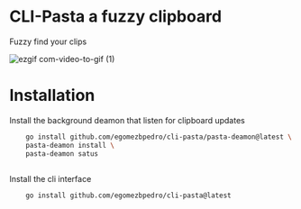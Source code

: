 # CLI-Pasta a fuzzy clipboard

Fuzzy find your clips

![ezgif com-video-to-gif (1)](https://github.com/egomezbpedro/cli-pasta/assets/57415533/d57b19bc-1890-4ef7-9ad1-3358e317bf53)

# Installation

Install the background deamon that listen for clipboard updates
```sh
    go install github.com/egomezbpedro/cli-pasta/pasta-deamon@latest \
    pasta-deamon install \
    pasta-deamon satus
    
```

Install the cli interface
```sh
    go install github.com/egomezbpedro/cli-pasta@latest
```
